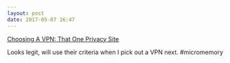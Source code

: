 ```yaml
---
layout: post
date: 2017-05-07 16:47
---
```

[Choosing A VPN: That One Privacy Site](https://thatoneprivacysite.net/choosing-the-best-vpn-for-you/)

Looks legit, will use their criteria when I pick out a VPN next.  #micromemory

